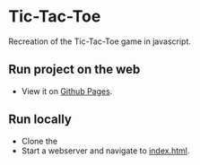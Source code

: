 # Tic-Tac-Toe

Recreation of the Tic-Tac-Toe game in javascript.

## Run project on the web
* View it on [Github Pages](https://satishkhanal76.github.io/Tic-Tac-Toe/).

## Run locally
* Clone the
* Start a webserver and navigate to [index.html](/index.html).

